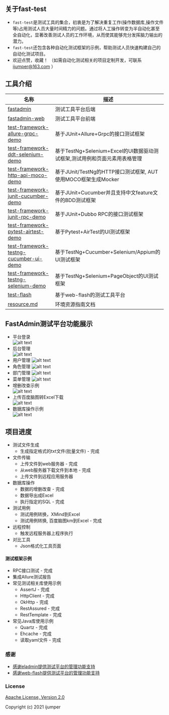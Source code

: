 ## 关于fast-test
- `fast-test`是测试工具的集合，初衷是为了解决重复工作(操作数据库,操作文件等)占用测试人员大量时间精力的问题。通过将人工操作转变为半自动化甚至全自动化，显著改善测试人员的工作环境，从而使其能够充分发挥脑力输出的潜力。  
- `fast-test`还包含各种自动化测试框架的示例，帮助测试人员快速构建自己的自动化测试项目。  
- 欢迎点赞，收藏！ （如需自动化测试相关的项目定制开发，可联系 ijumper@163.com ）

## 工具介绍
| 名称                                                  | 描述                                                  |
| ------------------------------------------------------------ | ------------------------------------------------------------ |
| [fastadmin](./fastadmin)                         | 测试工具平台后端                                |
| [fastadmin-web](./fastadmin-web)                         | 测试工具平台前端                                |
| [test-framework-allure-grpc-demo](./test-framework-allure-grpc-demo)       | 基于JUnit+Allure+Grpc的接口测试框架                             |
| [test-framework-ddt-selenium-demo](./test-framework-ddt-selenium-demo)       | 基于TestNg+Selenium+Excel的UI数据驱动测试框架,测试用例和页面元素用表格管理                             |
| [test-framework-http-api-moco-demo](./test-framework-http-api-moco-demo)       | 基于JUnit/TestNg的HTTP接口测试框架, AUT使用MOCO框架生成Mocker                             |
| [test-framework-junit-cucumber-demo](./test-framework-junit-cucumber-demo)       | 基于JUnit+Cucumber并且支持中文feature文件的BDD测试框架                             |
| [test-framework-junit-rpc-demo](./test-framework-junit-rpc-demo)       | 基于JUnit+Dubbo RPC的接口测试框架                             |
| [test-framework-pytest-airtest-demo](./test-framework-pytest-airtest-demo)       | 基于Pytest+AirTest的UI测试框架                             |
| [test-framework-testng-cucumber-ui-demo](./test-framework-testng-cucumber-ui-demo)       | 基于TestNg+Cucumber+Selenium/Appium的UI测试框架                             |
| [test-framework-testng-selenium-demo](./test-framework-testng-selenium-demo)       | 基于TestNg+Selenium+PageObject的UI测试框架                             |
| [test-flash](./test-flash)                         | 基于web-flash的测试工具平台                                |
| [resource.md](./doc/md/resource.md)                         | 环境资源指南文档                              |

## FastAdmin测试平台功能展示
- 平台登录  
![alt text](https://github.com/jumper2014/fast-test/blob/main/doc/image/fastadmin/login.PNG)
- 后台管理  
![alt text](https://github.com/jumper2014/fast-test/blob/main/doc/image/fastadmin/index.PNG)
- 用户管理
![alt text](https://github.com/jumper2014/fast-test/blob/main/doc/image/fastadmin/user.PNG)
- 角色管理
![alt text](https://github.com/jumper2014/fast-test/blob/main/doc/image/fastadmin/role.PNG)
- 部门管理
![alt text](https://github.com/jumper2014/fast-test/blob/main/doc/image/fastadmin/dept.PNG)
- 菜单管理
![alt text](https://github.com/jumper2014/fast-test/blob/main/doc/image/fastadmin/menu.PNG)
- 增删改查示例  
![alt text](https://github.com/jumper2014/fast-test/blob/main/doc/image/fastadmin/curd.PNG)
- 上传百度脑图转Excel下载  
![alt text](https://github.com/jumper2014/fast-test/blob/main/doc/image/fastadmin/km2excel.PNG)
- 数据库操作示例  
![alt text](https://github.com/jumper2014/fast-test/blob/main/doc/image/fastadmin/lockuser.PNG)

## 项目进度
- 测试文件生成
    - 生成指定格式的txt文件(批量文件) - 完成
- 文件传输
    - 上传文件到web服务器 - 完成
    - 从web服务器下载文件到本地 - 完成
    - 上传文件到远程应用服务器
- 数据库操作
    - 数据的增删改查 - 完成
    - 数据导出成Excel
    - 执行指定的SQL - 完成
- 测试用例
    - 测试用例转换，XMind到Excel 
    - 测试用例转换, 百度脑图km到Excel - 完成
- 远程控制
    - 触发远程服务器上程序执行
- 对比工具
    - Json格式化工具页面

#### 测试框架示例
- RPC接口测试 - 完成
- 集成Allure测试报告
- 常见测试相关库使用示例
  - AssertJ - 完成
  - HttpClient - 完成
  - OkHttp - 完成
  - RestAssured - 完成
  - RestTemplate - 完成
- 常见Java库使用示例
  - Quartz - 完成
  - Ehcache - 完成
  - 读取yaml文件 - 完成

### 感谢
- [感谢eladmin提供测试平台的管理功能支持](https://github.com/elunez/eladmin)
- [感谢web-flash提供测试平台的管理功能支持](https://github.com/enilu/web-flash)

### License
[Apache License, Version 2.0](https://opensource.org/licenses/Apache-2.0)

Copyright (c) 2021 ijumper

